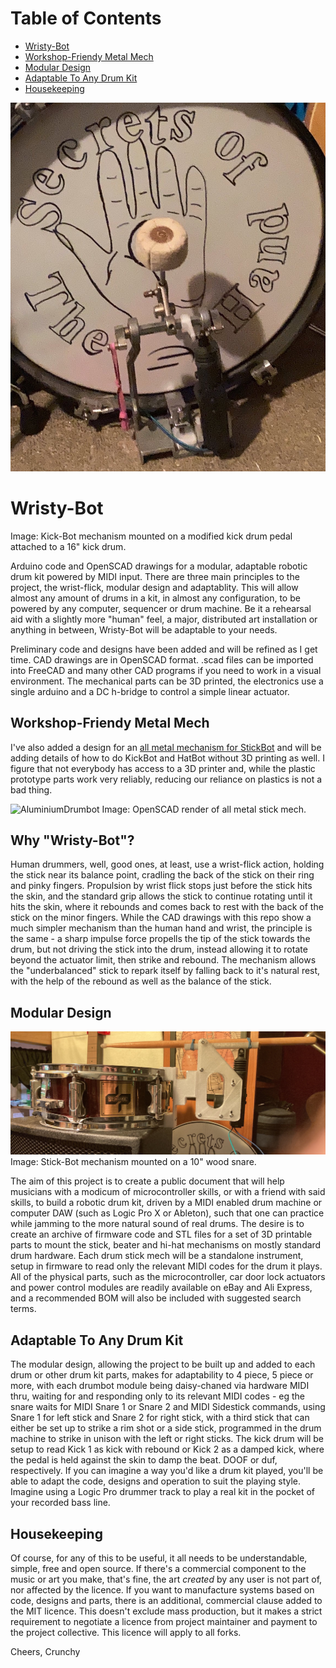 # Table of Contents
  * [Wristy-Bot](#wristy-bot)
  * [Workshop-Friendy Metal Mech](#Workshop-Friendy-Metal-Mech)
  * [Modular Design](#modular-design)
  * [Adaptable To Any Drum Kit](#adaptable-to-any-drum-kit)
  * [Housekeeping](#housekeeping)

![Kick-Bot mechanism mounted on a modified kick drum pedal attached to a 16" kick drum](./img/IMG_6734.JPG)
# Wristy-Bot
Image: Kick-Bot mechanism mounted on a modified kick drum pedal attached to a 16" kick drum.
 
Arduino code and OpenSCAD drawings for a modular, adaptable robotic drum kit powered by MIDI input. There are three main principles to the project, the wrist-flick, modular design and adaptablity. This will allow almost any amount of drums in a kit, in almost any configuration, to be powered by any computer, sequencer or drum machine. Be it a rehearsal aid with a slightly more "human" feel, a major, distributed art installation or anything in between, Wristy-Bot will be adaptable to your needs.

Preliminary code and designs have been added and will be refined as I get time. CAD drawings are in OpenSCAD format. .scad files can be imported into FreeCAD and many other CAD programs if you need to work in a visual environment. The mechanical parts can be 3D printed, the electronics use a single arduino and a DC h-bridge to control a simple linear actuator.

## Workshop-Friendy Metal Mech

I've also added a design for an [all metal mechanism for StickBot](https://github.com/crunchysteve/Wristy-Bot/blob/main/Mechanisms/MetalHardware/README.md) and will be adding details of how to do KickBot and HatBot without 3D printing as well. I figure that not everybody has access to a 3D printer and, while the plastic prototype parts work very reliably, reducing our reliance on plastics is not a bad thing.

![AluminiumDrumbot](https://github.com/crunchysteve/Wristy-Bot/assets/46626696/fd0eea31-9f6e-4f39-96f4-f761d27349f3)
Image: OpenSCAD render of all metal stick mech.

## Why "Wristy-Bot"?
Human drummers, well, good ones, at least, use a wrist-flick action, holding the stick near its balance point, cradling the back of the stick on their ring and pinky fingers. Propulsion by wrist flick stops just before the stick hits the skin, and the standard grip allows the stick to continue rotating until it hits the skin, where it rebounds and comes back to rest with the back of the stick on the minor fingers. While the CAD drawings with this repo show a much simpler mechanism than the human hand and wrist, the principle is the same - a sharp impulse force propells the tip of the stick towards the drum, but not driving the stick into the drum, instead allowing it to rotate beyond the actuator limit, then strike and rebound. The mechanism allows the "underbalanced" stick to repark itself by falling back to it's natural rest, with the help of the rebound as well as the balance of the stick.

## Modular Design
![Stick-Bot mechanism mounted on a 10" wood snare.](./img/IMG_6785.JPG)
Image: Stick-Bot mechanism mounted on a 10" wood snare.

The aim of this project is to create a public document that will help musicians with a modicum of microcontroller skills, or with a friend with said skills, to build a robotic drum kit, driven by a MIDI enabled drum machine or computer DAW (such as Logic Pro X or Ableton), such that one can practice while jamming to the more natural sound of real drums. The desire is to create an archive of firmware code and STL files for a set of 3D printable parts to mount the stick, beater and hi-hat mechanisms on mostly standard drum hardware. Each drum stick mech will be a standalone instrument, setup in firmware to read only the relevant MIDI codes for the drum it plays. All of the physical parts, such as the microcontroller, car door lock actuators and power control modules are readily available on eBay and Ali Express, and a recommended BOM will also be included with suggested search terms.

## Adaptable To Any Drum Kit
The modular design, allowing the project to be built up and added to each drum or other drum kit parts, makes for adaptability to 4 piece, 5 piece or more, with each drumbot module being daisy-chaned via hardware MIDI thru, waiting for and responding only to its relevant MIDI codes - eg the snare waits for MIDI Snare 1 or Snare 2 and MIDI Sidestick commands, using Snare 1 for left stick and Snare 2 for right stick, with a third stick that can either be set up to strike a rim shot or a side stick, programmed in the drum machine to strike in unison with the left or right sticks. The kick drum will be setup to read Kick 1 as kick with rebound or Kick 2 as a damped kick, where the pedal is held against the skin to damp the beat. DOOF or duf, respectively. If you can imagine a way you'd like a drum kit played, you'll be able to adapt the code, designs and operation to suit the playing style. Imagine using a Logic Pro drummer track to play a real kit in the pocket of your recorded bass line.

## Housekeeping
Of course, for any of this to be useful, it all needs to be understandable, simple, free and open source. If there's a commercial component to the music or art you make, that's fine, the art *created* by any user is not part of, nor affected by the licence. If you want to manufacture systems based on code, designs and parts, there is an additional, commercial clause added to the MIT licence. This doesn't exclude mass production, but it makes a strict requirement to negotiate a licence from project maintainer and payment to the project collective. This licence will apply to all forks.

Cheers,
Crunchy
